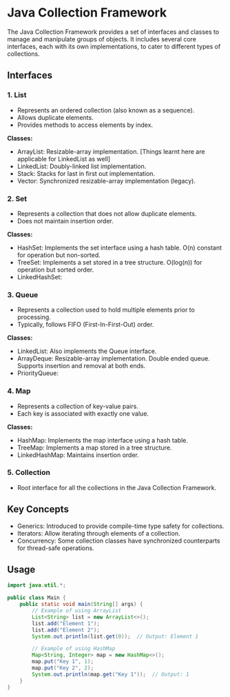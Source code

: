 # Java Collection Framework

The Java Collection Framework provides a set of interfaces and classes to manage and manipulate groups of objects. It includes several core interfaces, each with its own implementations, to cater to different types of collections.

## Interfaces

### 1. List
- Represents an ordered collection (also known as a sequence).
- Allows duplicate elements.
- Provides methods to access elements by index.

**Classes:**
- ArrayList: Resizable-array implementation. [Things learnt here are applicable for LinkedList as well]
- LinkedList: Doubly-linked list implementation.
- Stack: Stacks for last in first out implementation.
- Vector: Synchronized resizable-array implementation (legacy).

### 2. Set
- Represents a collection that does not allow duplicate elements.
- Does not maintain insertion order.

**Classes:**
- HashSet: Implements the set interface using a hash table. O(n) constant for operation but non-sorted.
- TreeSet: Implements a set stored in a tree structure. O(log(n)) for operation but sorted order.
- LinkedHashSet: 

### 3. Queue
- Represents a collection used to hold multiple elements prior to processing.
- Typically, follows FIFO (First-In-First-Out) order.

**Classes:**
- LinkedList: Also implements the Queue interface.
- ArrayDeque: Resizable-array implementation. Double ended queue. Supports insertion and removal at both ends.
- PriorityQueue:

### 4. Map
- Represents a collection of key-value pairs.
- Each key is associated with exactly one value.

**Classes:**
- HashMap: Implements the map interface using a hash table.
- TreeMap: Implements a map stored in a tree structure.
- LinkedHashMap: Maintains insertion order.


### 5. Collection
- Root interface for all the collections in the Java Collection Framework.

## Key Concepts

- Generics: Introduced to provide compile-time type safety for collections.
- Iterators: Allow iterating through elements of a collection.
- Concurrency: Some collection classes have synchronized counterparts for thread-safe operations.

## Usage

```java
import java.util.*;

public class Main {
    public static void main(String[] args) {
        // Example of using ArrayList
        List<String> list = new ArrayList<>();
        list.add("Element 1");
        list.add("Element 2");
        System.out.println(list.get(0));  // Output: Element 1

        // Example of using HashMap
        Map<String, Integer> map = new HashMap<>();
        map.put("Key 1", 1);
        map.put("Key 2", 2);
        System.out.println(map.get("Key 1"));  // Output: 1
    }
}
